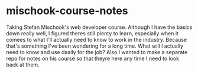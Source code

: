 # mischook-course-notes
Taking Stefan Mischook's web developer course. Although I have the basics down really well, I figured theres still plenty to learn, especially when it comees to what I'll actually need to know to work in the industry. Because that's something I've been wondering for a long time. What will I actually need to know and use daaily for the job? Also I wanted to make a separate repo for notes on his course so that theyre here any time I need to look back at them.
